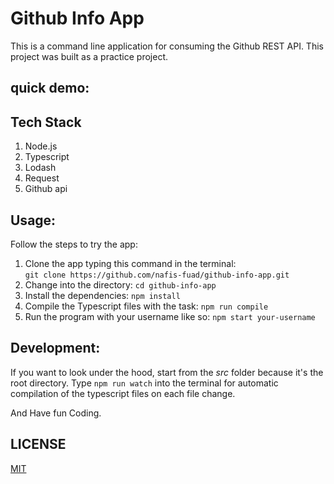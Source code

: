 # Github Info App
This is a command line application for consuming the Github REST API. This project was built as a practice project.

## quick demo:
<script id="asciicast-GRYfHy3FsV27Pcds0e6AX3zFj" src="https://asciinema.org/a/GRYfHy3FsV27Pcds0e6AX3zFj.js" async></script>

## Tech Stack
1. Node.js
2. Typescript
3. Lodash
4. Request
5. Github api

## Usage:
Follow the steps to try the app:

1. Clone the app typing this command in the terminal:  
    `git clone https://github.com/nafis-fuad/github-info-app.git`
2. Change into the directory:
    `cd github-info-app`
3. Install the dependencies:
    `npm install`
4. Compile the Typescript files with the task:
    `npm run compile`
5. Run the program with your username like so:
    `npm start your-username`  


## Development:
If you want to look under the hood, start from the *src* folder because it's the root directory. Type `npm run watch` into the terminal for automatic compilation of the typescript files on each file change.

And Have fun Coding.

## LICENSE
[MIT](/LICENSE)
